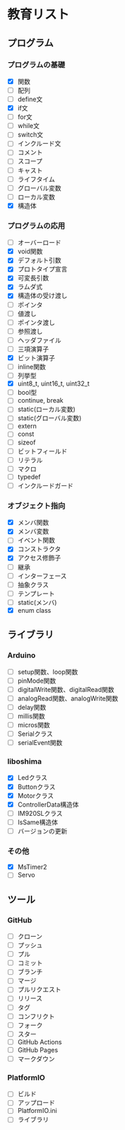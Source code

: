 # 教育リスト

## プログラム

### プログラムの基礎

- [x] 関数
- [ ] 配列
- [ ] define文
- [x] if文
- [ ] for文
- [ ] while文
- [ ] switch文
- [ ] インクルード文
- [ ] コメント
- [ ] スコープ
- [ ] キャスト
- [ ] ライフタイム
- [ ] グローバル変数
- [ ] ローカル変数
- [x] 構造体

### プログラムの応用

- [ ] オーバーロード
- [x] void関数
- [x] デフォルト引数
- [x] プロトタイプ宣言
- [x] 可変長引数
- [x] ラムダ式
- [x] 構造体の受け渡し
- [ ] ポインタ
- [ ] 値渡し
- [ ] ポインタ渡し
- [ ] 参照渡し
- [ ] ヘッダファイル
- [ ] 三項演算子
- [x] ビット演算子
- [ ] inline関数
- [ ] 列挙型
- [x] uint8_t, uint16_t, uint32_t
- [ ] bool型
- [ ] continue, break
- [ ] static(ローカル変数)
- [ ] static(グローバル変数)
- [ ] extern
- [ ] const
- [ ] sizeof
- [ ] ビットフィールド
- [ ] リテラル
- [ ] マクロ
- [ ] typedef
- [ ] インクルードガード

### オブジェクト指向

- [x] メンバ関数
- [x] メンバ変数
- [ ] イベント関数
- [x] コンストラクタ
- [x] アクセス修飾子
- [ ] 継承
- [ ] インターフェース
- [ ] 抽象クラス
- [ ] テンプレート
- [ ] static(メンバ)
- [x] enum class

## ライブラリ

### Arduino

- [ ] setup関数、loop関数
- [ ] pinMode関数
- [ ] digitalWrite関数、digitalRead関数
- [ ] analogRead関数、analogWrite関数
- [ ] delay関数
- [ ] millis関数
- [ ] micros関数
- [ ] Serialクラス
- [ ] serialEvent関数

### liboshima

- [x] Ledクラス
- [x] Buttonクラス
- [x] Motorクラス
- [x] ControllerData構造体
- [ ] IM920SLクラス
- [ ] IsSame構造体
- [ ] バージョンの更新

### その他

- [x] MsTimer2
- [ ] Servo

## ツール

### GitHub

- [ ] クローン
- [ ] プッシュ
- [ ] プル
- [ ] コミット
- [ ] ブランチ
- [ ] マージ
- [ ] プルリクエスト
- [ ] リリース
- [ ] タグ
- [ ] コンフリクト
- [ ] フォーク
- [ ] スター
- [ ] GitHub Actions
- [ ] GitHub Pages
- [ ] マークダウン

### PlatformIO

- [ ] ビルド
- [ ] アップロード
- [ ] PlatformIO.ini
- [ ] ライブラリ